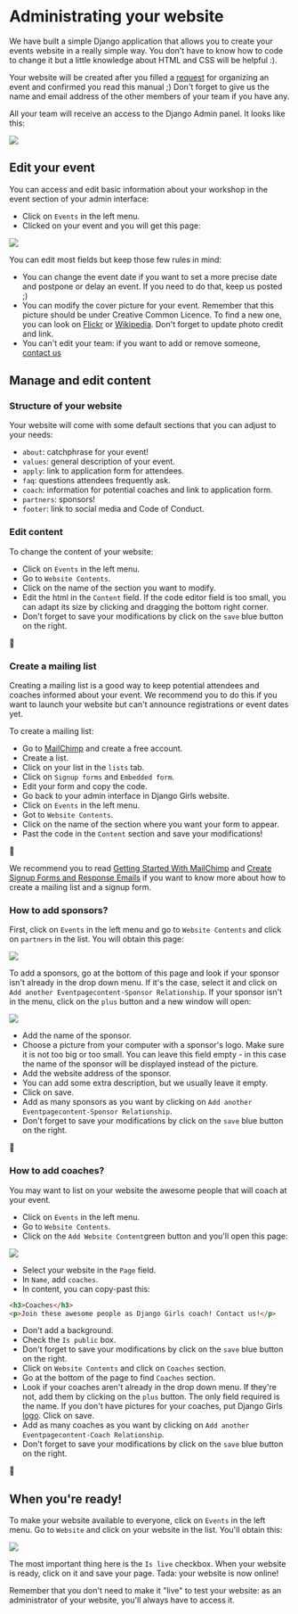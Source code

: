 # Administrating your website

We have built a simple Django application that allows you to create your events website in a really simple way. You don't have to know how to code to change it but a little knowledge about HTML and CSS will be helpful :).

Your website will be created after you filled a [request](https://djangogirls.org/organize/) for organizing an event and confirmed you read this manual ;)
Don't forget to give us the name and email address of the other members of your team if you have any.

All your team will receive an access to the Django Admin panel. It looks like this:

![](images/1.png)

## Edit your event

You can access and edit basic information about your workshop in the event section of your admin interface:

* Click on `Events` in the left menu.
* Clicked on your event and you will get this page:

![](images/4.png)

You can edit most fields but keep those few rules in mind:

* You can change the event date if you want to set a more precise date and postpone or delay an event. If you need to do that, keep us posted ;)
* You can modify the cover picture for your event. Remember that this picture should be under Creative Common Licence. To find a new one, you can look on [Flickr](http://flickr.com/) or [Wikipedia](https://en.wikipedia.org/wiki/Main_Page). Don't forget to update photo credit and link.
* You can't edit your team: if you want to add or remove someone, [contact us](mailto:hello@djangogirls.com)


## Manage and edit content

### Structure of your website

Your website will come with some default sections that you can adjust to your needs:

* `about`: catchphrase for your event!
* `values`: general description of your event.
* `apply`: link to application form for attendees.
* `faq`: questions attendees frequently ask.
* `coach`: information for potential coaches and link to application form.
* `partners`: sponsors!
* `footer`: link to social media and Code of Conduct.

### Edit content

To change the content of your website:

* Click on `Events` in the left menu.
* Go to `Website Contents`.
* Click on the name of the section you want to modify.
* Edit the html in the `Content` field. If the code editor field is too small, you can adapt its size by clicking and dragging the bottom right corner.
* Don't forget to save your modifications by click on the `save` blue button on the right.

:tada:

### Create a mailing list

Creating a mailing list is a good way to keep potential attendees and coaches informed about your event. We recommend you to do this if you want to launch your website but can't announce registrations or event dates yet.

To create a mailing list:

* Go to [MailChimp](http://mailchimp.com/) and create a free account.
* Create a list.
* Click on your list in the `lists` tab.
* Click on `Signup forms` and `Embedded form`.
* Edit your form and copy the code.
* Go back to your admin interface in Django Girls website.
* Click on `Events` in the left menu.
* Got to `Website Contents`.
* Click on the name of the section where you want your form to appear.
* Past the code in the `Content` section and save your modifications!

:tada:

We recommend you to read [Getting Started With MailChimp](http://mailchimp.com/resources/guides/getting-started-with-mailchimp/html/) and [Create Signup Forms and Response Emails](http://kb.mailchimp.com/lists/signup-forms/create-signup-forms-and-response-emails) if you want to know more about how to create a mailing list and a signup form.

### How to add sponsors?

First, click on `Events` in the left menu and go to `Website Contents` and click on `partners` in the list. You will obtain this page:

![](images/3.png)

To add a sponsors, go at the bottom of this page and look if your sponsor isn't already in the drop down menu. If it's the case, select it and click on `Add another Eventpagecontent-Sponsor Relationship`. If your sponsor isn't in the menu, click on the `plus` button and a new window will open:

![](images/5.png)

* Add the name of the sponsor.
* Choose a picture from your computer with a sponsor's logo. Make sure it is not too big or too small. You can leave this field empty - in this case the name of the sponsor will be displayed instead of the picture.
* Add the website address of the sponsor.
* You can add some extra description, but we usually leave it empty.
* Click on save.
* Add as many sponsors as you want by clicking on `Add another Eventpagecontent-Sponsor Relationship`.
* Don't forget to save your modifications by click on the `save` blue button on the right.

:tada:

### How to add coaches?

You may want to list on your website the awesome people that will coach at your event.

* Click on `Events` in the left menu.
* Go to `Website Contents`.
* Click on the `Add Website Content`green button and you'll open this page:

![](images/6.png)

* Select your website in the `Page` field.
* In `Name`, add `coaches`.
* In content, you can copy-past this: 

```html
<h3>Coaches</h3>
<p>Join these awesome people as Django Girls coach! Contact us!</p>
```

* Don't add a background.
* Check the `Is public` box.
* Don't forget to save your modifications by click on the `save` blue button on the right.
* Click on `Website Contents` and click on `Coaches` section.
* Go at the bottom of the page to find `Coaches` section.
* Look if your coaches aren't already in the drop down menu. If they're not, add them by clicking on the `plus` button. The only field required is the name. If you don't have pictures for your coaches, put Django Girls [logo](https://github.com/DjangoGirls/resources/blob/master/Design/Logo/logo_square.png). Click on save.
* Add as many coaches as you want by clicking on `Add another Eventpagecontent-Coach Relationship`.
* Don't forget to save your modifications by click on the `save` blue button on the right.

:tada:

## When you're ready!

To make your website available to everyone, click on `Events` in the left menu. Go to `Website` and click on your website in the list. You'll obtain this:

![](images/2.png)

The most important thing here is the `Is live` checkbox. When your website is ready, click on it and save your page. Tada: your website is now online!

Remember that you don't need to make it "live" to test your website: as an administrator of your website, you'll always have to access it.